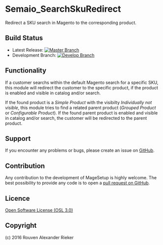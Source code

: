 Semaio_SearchSkuRedirect
========================

Redirect a SKU search in Magento to the corresponding product.

Build Status
------------
* Latest Release: [![Master Branch](https://travis-ci.org/semaio/Magento1-SearchSkuRedirect.svg?branch=master)](https://travis-ci.org/semaio/Magento1-SearchSkuRedirect)
* Development Branch: [![Develop Branch](https://travis-ci.org/semaio/Magento1-SearchSkuRedirect.svg?branch=develop)](https://travis-ci.org/semaio/Magento1-SearchSkuRedirect)

Functionality
-------------

If a customer searchs within the default Magento search for a specific SKU, this module will redirect the customer 
to the specific product, if the product is enabled and visible in catalog and/or search.

If the found product is a *Simple Product* with the visibilty *Individually not visible*, this module tries to find
a related parent product (*Grouped Product* or *Configurable Product*). If the found parent product is enabled and
visible in catalog and/or search, the customer will be redirected to the parent product.

Support
-------
If you encounter any problems or bugs, please create an issue on [GitHub](https://github.com/semaio/Magento1-SearchSkuRedirect/issues).

Contribution
------------
Any contribution to the development of MageSetup is highly welcome. The best possibility to provide any code is to open a [pull request on GitHub](https://help.github.com/articles/using-pull-requests).

Licence
-------
[Open Software License (OSL 3.0)](http://opensource.org/licenses/osl-3.0.php)

Copyright
---------
(c) 2016 Rouven Alexander Rieker
